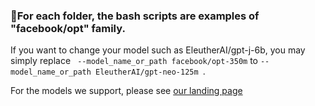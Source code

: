 ### 💁For each folder, the bash scripts are examples of "facebook/opt" family.

If you want to change your model such as EleutherAI/gpt-j-6b, you may simply replace
`` --model_name_or_path facebook/opt-350m`` to ``--model_name_or_path EleutherAI/gpt-neo-125m ``.

For the models we support, please see [our landing page](./../../../README.md#-supported-models-)
